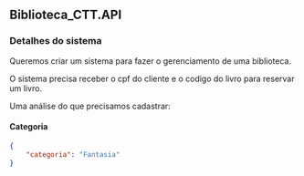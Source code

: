 ## Biblioteca_CTT.API

### Detalhes do sistema

Queremos criar um sistema para fazer o gerenciamento de uma biblioteca.

O sistema precisa receber o cpf do cliente e o codigo do livro para reservar um livro.

Uma análise do que precisamos cadastrar: 

#### Categoria
```json
{
	"categoria": "Fantasia"
}
```


